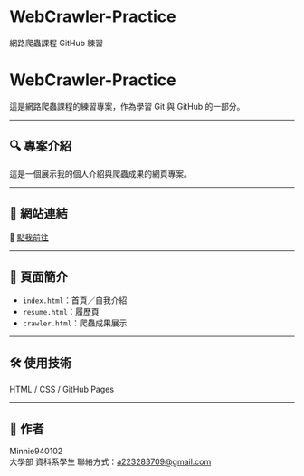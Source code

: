 # WebCrawler-Practice
網路爬蟲課程 GitHub 練習
# WebCrawler-Practice

這是網路爬蟲課程的練習專案，作為學習 Git 與 GitHub 的一部分。

---

## 🔍 專案介紹

這是一個展示我的個人介紹與爬蟲成果的網頁專案。

---

## 🔗 網站連結

🧭 [點我前往](https://Minnie940102.github.io)

---

## 📄 頁面簡介

- `index.html`：首頁／自我介紹  
- `resume.html`：履歷頁  
- `crawler.html`：爬蟲成果展示  

---

## 🛠 使用技術

HTML / CSS / GitHub Pages

---

## 👤 作者

Minnie940102  
大學部  資科系學生
聯絡方式：a223283709@gmail.com

